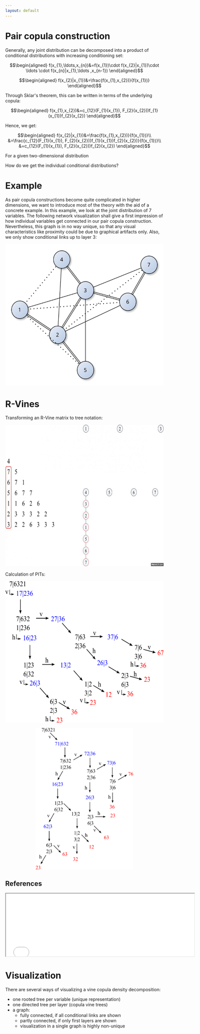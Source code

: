 ```yaml
---
layout: default
---
```


# Pair copula construction

Generally, any joint distribution can be decomposed into a product of
conditional distributions with increasing conditioning set:

$$\begin{aligned}
f(x_{1},\ldots,x_{n})&=f(x_{1})\cdot f(x_{2}|x_{1})\cdot \ldots \cdot f(x_{n}|x_{1},\ldots ,x_{n-1})
\end{aligned}$$

$$\begin{aligned}
f(x_{2}|x_{1})&=\frac{f(x_{1},x_{2})}{f(x_{1})}
\end{aligned}$$

Through Sklar's theorem, this can be written in terms of the
underlying copula: 

$$\begin{aligned}
f(x_{1},x_{2})&=c_{12}(F_{1}(x_{1}), F_{2}(x_{2}))f_{1}(x_{1})f_{2}(x_{2})
\end{aligned}$$

Hence, we get:

$$\begin{aligned}
f(x_{2}|x_{1})&=\frac{f(x_{1},x_{2})}{f(x_{1})}\\
&=\frac{c_{12}(F_{1}(x_{1}), F_{2}(x_{2}))f_{1}(x_{1})f_{2}(x_{2})}{f(x_{1})}\\
&=c_{12}(F_{1}(x_{1}), F_{2}(x_{2}))f_{2}(x_{2})
\end{aligned}$$


For a given two-dimensional distribution 



How do we get the individual conditional distributions?



# Example

As pair copula constructions become quite complicated in higher
dimensions, we want to introduce most of the theory with the aid of a
concrete example. In this example, we look at the joint distribution
of 7 variables. The following network visualization shall give a first
impression of how individual variables get connected in our pair
copula construction. Nevertheless, this graph is in no way unique, so
that any visual characteristics like proximity could be due to
graphical artifacts only. Also, we only show conditional links up to
layer 3:

<p align="center">
<img src="../pics/network_graphic.svg" alt="rvine matrix conversion" height="450px">
</p>


# R-Vines

Transforming an R-Vine matrix to tree notation:



<p align="center">
<img src="../pics/complete_rvine_matrix_to_tree.gif" alt="rvine matrix conversion" height="450px">
</p>

Calculation of PITs:

<p align="center">
<img src="../pics/pit_calculation2.svg" alt="cascading calculation of PITs" height="450px">
</p>

<p align="center">
<img src="../pics/pit_calculation.svg" alt="cascading calculation of PITs" height="450px">
</p>


References<a name="refs"></a>
---------

<iframe src="../refs/html_refs/rvines.html" width="600" height="200"></iframe>

# Visualization

There are several ways of visualizing a vine copula density
decomposition:

- one rooted tree per variable (unique representation)
- one directed tree per layer (copula vine trees)
- a graph:
  - fully connected, if all conditional links are shown
  - partly connected, if only first layers are shown
  - visualization in a single graph is highly non-unique
